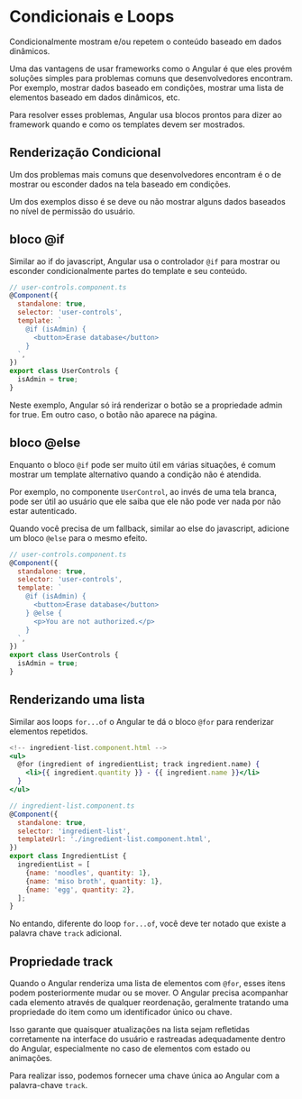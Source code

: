 # Condicionais e Loops

Condicionalmente mostram e/ou repetem o conteúdo baseado em dados dinâmicos.

Uma das vantagens de usar frameworks como o Angular é que eles provém soluções simples para problemas comuns que desenvolvedores encontram. Por exemplo, mostrar dados baseado em condições, mostrar uma lista de elementos baseado em dados dinâmicos, etc.

Para resolver esses problemas, Angular usa blocos prontos para dizer ao framework quando e como os templates devem ser mostrados.

## Renderização Condicional

Um dos problemas mais comuns que desenvolvedores encontram é o de mostrar ou esconder dados na tela baseado em condições.

Um dos exemplos disso é se deve ou não mostrar alguns dados baseados no nível de permissão do usuário.

## bloco @if

Similar ao if do javascript, Angular usa o controlador `@if` para mostrar ou esconder condicionalmente partes do template e seu conteúdo.

```js
// user-controls.component.ts
@Component({
  standalone: true,
  selector: 'user-controls',
  template: `
    @if (isAdmin) {
      <button>Erase database</button>
    }
  `,
})
export class UserControls {
  isAdmin = true;
}
```

Neste exemplo, Angular só irá renderizar o botão se a propriedade admin for true. Em outro caso, o botão não aparece na página.

## bloco @else

Enquanto o bloco `@if` pode ser muito útil em várias situações, é comum mostrar um template alternativo quando a condição não é atendida.

Por exemplo, no componente `UserControl`, ao invés de uma tela branca, pode ser útil ao usuário que ele saiba que ele não pode ver nada por não estar autenticado.

Quando você precisa de um fallback, similar ao else do javascript, adicione um bloco `@else` para o mesmo efeito.

```js
// user-controls.component.ts
@Component({
  standalone: true,
  selector: 'user-controls',
  template: `
    @if (isAdmin) {
      <button>Erase database</button>
    } @else {
      <p>You are not authorized.</p>
    }
  `,
})
export class UserControls {
  isAdmin = true;
}
```

## Renderizando uma lista

Similar aos loops `for...of` o Angular te dá o bloco `@for` para renderizar elementos repetidos.

```jsx
<!-- ingredient-list.component.html -->
<ul>
  @for (ingredient of ingredientList; track ingredient.name) {
    <li>{{ ingredient.quantity }} - {{ ingredient.name }}</li>
  }
</ul>
```

```js
// ingredient-list.component.ts
@Component({
  standalone: true,
  selector: 'ingredient-list',
  templateUrl: './ingredient-list.component.html',
})
export class IngredientList {
  ingredientList = [
    {name: 'noodles', quantity: 1},
    {name: 'miso broth', quantity: 1},
    {name: 'egg', quantity: 2},
  ];
}
```

No entando, diferente do loop `for...of`, você deve ter notado que existe a palavra chave `track` adicional.

## Propriedade track

Quando o Angular renderiza uma lista de elementos com `@for`, esses itens podem posteriormente mudar ou se mover. O Angular precisa acompanhar cada elemento através de qualquer reordenação, geralmente tratando uma propriedade do item como um identificador único ou chave.

Isso garante que quaisquer atualizações na lista sejam refletidas corretamente na interface do usuário e rastreadas adequadamente dentro do Angular, especialmente no caso de elementos com estado ou animações.

Para realizar isso, podemos fornecer uma chave única ao Angular com a palavra-chave `track`.